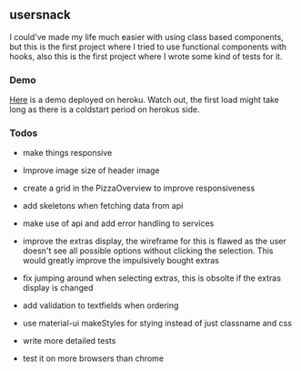 ## usersnack

I could've made my life much easier with using class based components, but this is the first project where I tried to use functional components with hooks, also this is the first project where I wrote some kind of tests for it.

### Demo
[Here](https://bb-usersnack.herokuapp.com/) is a demo deployed on heroku.
Watch out, the first load might take long as there is a coldstart period on herokus side.

### Todos

* make things responsive
* Improve image size of header image
* create a grid in the PizzaOverview to improve responsiveness

* add skeletons when fetching data from api
* make use of api and add error handling to services

* improve the extras display, the wireframe for this is flawed as the user doesn't see all possible options without clicking the selection. This would greatly improve the impulsively bought extras
* fix jumping around when selecting extras, this is obsolte if the extras display is changed

* add validation to textfields when ordering
* use material-ui makeStyles for stying instead of just classname and css

* write more detailed tests
* test it on more browsers than chrome
